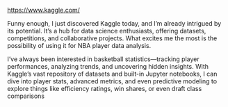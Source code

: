 https://www.kaggle.com/ 

Funny enough, I just discovered Kaggle today, and I’m already intrigued by its potential. It’s a hub for data science enthusiasts, offering datasets, competitions, and collaborative projects. What excites me the most is the possibility of using it for NBA player data analysis.

I’ve always been interested in basketball statistics—tracking player performances, analyzing trends, and uncovering hidden insights. With Kaggle’s vast repository of datasets and built-in Jupyter notebooks, I can dive into player stats, advanced metrics, and even predictive modeling to explore things like efficiency ratings, win shares, or even draft class comparisons